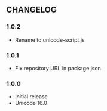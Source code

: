 ## CHANGELOG

### 1.0.2

- Rename to unicode-script.js

### 1.0.1

- Fix repository URL in package.json

### 1.0.0

- Initial release
- Unicode 16.0
